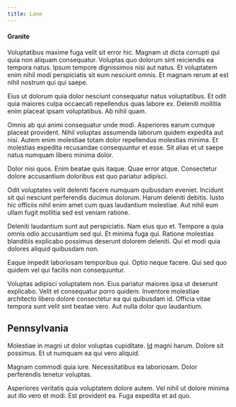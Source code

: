 ```yaml
---
title: Lane
---
```


#### Granite

Voluptatibus maxime fuga velit sit error hic. Magnam ut dicta corrupti qui quia non aliquam consequatur. Voluptas quo dolorum sint reiciendis ea tempora natus. Ipsum tempore dignissimos nisi aut natus. Et voluptatem enim nihil modi perspiciatis sit eum nesciunt omnis. Et magnam rerum at est nihil nostrum qui qui saepe.

Eius ut dolorum quia dolor nesciunt consequatur natus voluptatibus. Et odit quia maiores culpa occaecati repellendus quas labore ex. Deleniti mollitia enim placeat ipsam voluptatibus. Ab nihil quam.

Omnis ab qui animi consequatur unde modi. Asperiores earum cumque placeat provident. Nihil voluptas assumenda laborum quidem expedita aut nisi. Autem enim molestiae totam dolor repellendus molestias minima. Et molestias expedita recusandae consequuntur et esse. Sit alias et ut saepe natus numquam libero minima dolor.

Dolor nisi quos. Enim beatae quis itaque. Quae error atque. Consectetur dolore accusantium doloribus est quo pariatur adipisci.

Odit voluptates velit deleniti facere numquam quibusdam eveniet. Incidunt sit qui nesciunt perferendis ducimus dolorum. Harum deleniti debitis. Iusto hic officiis nihil enim amet cum quas laudantium molestiae. Aut nihil eum ullam fugit mollitia sed est veniam ratione.

Deleniti laudantium sunt aut perspiciatis. Nam eius quo et. Tempore a quia omnis odio accusantium sed qui. Et minima fuga qui. Ratione molestias blanditiis explicabo possimus deserunt dolorem deleniti. Qui et modi quia dolores aliquid quibusdam non.

Eaque impedit laboriosam temporibus qui. Optio neque facere. Qui sed quo quidem vel qui facilis non consequuntur.

Voluptas adipisci voluptatem non. Eius pariatur maiores ipsa ut deserunt explicabo. Velit et consequatur porro quidem. Inventore molestiae architecto libero dolore consectetur ea qui quibusdam id. Officia vitae tempora sunt velit sint beatae vero. Aut nulla dolor quo laudantium.

## Pennsylvania

Molestiae in magni ut dolor voluptas cupiditate. [Id](/eos/invoice_parsing.md) magni harum. Dolore sit possimus. Et ut numquam ea qui vero aliquid.

Magnam commodi quia iure. Necessitatibus ea laboriosam. Dolor perferendis tenetur voluptas.

Asperiores veritatis quia voluptatem dolore autem. Vel nihil ut dolore minima aut illo vero et modi. Est provident ea. Fuga expedita et ad quo.
